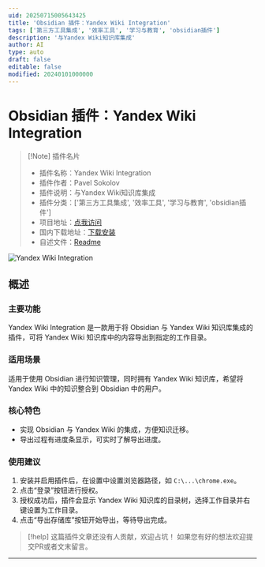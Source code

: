 ```yaml
---
uid: 20250715005643425
title: 'Obsidian 插件：Yandex Wiki Integration'
tags: ['第三方工具集成', '效率工具', '学习与教育', 'obsidian插件']
description: '与Yandex Wiki知识库集成'
author: AI
type: auto
draft: false
editable: false
modified: 20240101000000
---
```


# Obsidian 插件：Yandex Wiki Integration

> [!Note] 插件名片
> - 插件名称：Yandex Wiki Integration
> - 插件作者：Pavel Sokolov
> - 插件说明：与Yandex Wiki知识库集成
> - 插件分类：['第三方工具集成', '效率工具', '学习与教育', 'obsidian插件']
> - 项目地址：[点我访问](https://github.com/CubieProg/Obsidian-Yandex-Wiki-Integration)
> - 国内下载地址：[下载安装](https://pkmer.cn/products/plugin/pluginMarket/?yandex-wiki-integration)
> - 自述文件：[Readme](https://ghproxy.net/https://raw.githubusercontent.com/CubieProg/Obsidian-Yandex-Wiki-Integration/master/README.md)

![Yandex Wiki Integration](https://cdn.pkmer.cn/covers/yandex-wiki-integration_internal_0.gif!pkmer)

## 概述

### 主要功能
Yandex Wiki Integration 是一款用于将 Obsidian 与 Yandex Wiki 知识库集成的插件，可将 Yandex Wiki 知识库中的内容导出到指定的工作目录。

### 适用场景
适用于使用 Obsidian 进行知识管理，同时拥有 Yandex Wiki 知识库，希望将 Yandex Wiki 中的知识整合到 Obsidian 中的用户。

### 核心特色
- 实现 Obsidian 与 Yandex Wiki 的集成，方便知识迁移。
- 导出过程有进度条显示，可实时了解导出进度。

### 使用建议
1. 安装并启用插件后，在设置中设置浏览器路径，如 `C:\...\chrome.exe`。
2. 点击“登录”按钮进行授权。
3. 授权成功后，插件会显示 Yandex Wiki 知识库的目录树，选择工作目录并右键设置为工作目录。
4. 点击“导出存储库”按钮开始导出，等待导出完成。


> [!help] 
> 这篇插件文章还没有人贡献，欢迎占坑！
> 如果您有好的想法欢迎提交PR或者文末留言。
> 

---


